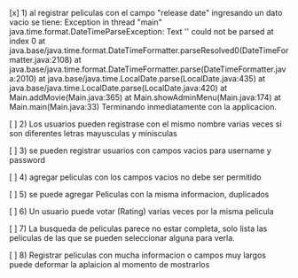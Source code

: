 [x] 1) al registrar peliculas con el campo "release date" ingresando un dato vacio se tiene:
Exception in thread "main" java.time.format.DateTimeParseException: Text '' could not be parsed at index 0
        at java.base/java.time.format.DateTimeFormatter.parseResolved0(DateTimeFormatter.java:2108)
        at java.base/java.time.format.DateTimeFormatter.parse(DateTimeFormatter.java:2010)
        at java.base/java.time.LocalDate.parse(LocalDate.java:435)
        at java.base/java.time.LocalDate.parse(LocalDate.java:420)
        at Main.addMovie(Main.java:365)
        at Main.showAdminMenu(Main.java:174)
        at Main.main(Main.java:33)
 Terminando inmediatamente con la applicacion.

[ ] 2) Los usuarios pueden registrase con el mismo nombre varias veces si son diferentes letras mayusculas y minisculas

[ ] 3) se pueden registrar usuarios con campos vacios para username y password

[ ] 4) agregar peliculas con los campos vacios no debe ser permitido

[ ] 5) se puede agregar Peliculas con la misma informacion, duplicados
 
[ ] 6) Un usuario puede votar (Rating) varias veces por la misma pelicula
 
[ ] 7) La busqueda de peliculas parece no estar completa, solo lista las peliculas de las que se pueden seleccionar alguna para verla.

[ ] 8) Registrar peliculas con mucha informacion o campos muy largos puede deformar la aplaicion al momento de mostrarlos